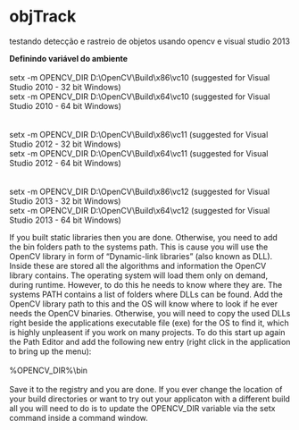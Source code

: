 # objTrack
testando detecção e rastreio de objetos usando opencv e visual studio 2013

<b>Definindo variável do ambiente</b></br>
</br>
setx -m OPENCV_DIR D:\OpenCV\Build\x86\vc10     (suggested for Visual Studio 2010 - 32 bit Windows)</br>
setx -m OPENCV_DIR D:\OpenCV\Build\x64\vc10     (suggested for Visual Studio 2010 - 64 bit Windows)</br>
</br>
</br>
setx -m OPENCV_DIR D:\OpenCV\Build\x86\vc11     (suggested for Visual Studio 2012 - 32 bit Windows)</br>
setx -m OPENCV_DIR D:\OpenCV\Build\x64\vc11     (suggested for Visual Studio 2012 - 64 bit Windows)</br>
</br>
</br>
setx -m OPENCV_DIR D:\OpenCV\Build\x86\vc12     (suggested for Visual Studio 2013 - 32 bit Windows)</br>
setx -m OPENCV_DIR D:\OpenCV\Build\x64\vc12     (suggested for Visual Studio 2013 - 64 bit Windows)</br>

If you built static libraries then you are done. Otherwise, you need to add the bin folders path to the systems path. This is cause you will use the OpenCV library in form of “Dynamic-link libraries” (also known as DLL). Inside these are stored all the algorithms and information the OpenCV library contains. The operating system will load them only on demand, during runtime. However, to do this he needs to know where they are. The systems PATH contains a list of folders where DLLs can be found. Add the OpenCV library path to this and the OS will know where to look if he ever needs the OpenCV binaries. Otherwise, you will need to copy the used DLLs right beside the applications executable file (exe) for the OS to find it, which is highly unpleasent if you work on many projects. To do this start up again the Path Editor and add the following new entry (right click in the application to bring up the menu):</br>
</br>
%OPENCV_DIR%\bin</br>
</br>
Save it to the registry and you are done. If you ever change the location of your build directories or want to try out your applicaton with a different build all you will need to do is to update the OPENCV_DIR variable via the setx command inside a command window.
